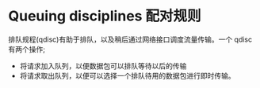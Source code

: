 Queuing disciplines 配对规则
=============================

排队规程(qdisc)有助于排队，以及稍后通过网络接口调度流量传输。一个 qdisc 有两个操作;

* 将请求加入队列，以便数据包可以排队等待以后的传输
* 将请求取出队列，以便可以选择一个排队待用的数据包进行即时传输。
